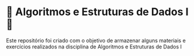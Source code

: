 # 🚀 Algoritmos e Estruturas de Dados I 🚀
Este repositório foi criado com o objetivo de armazenar alguns materiais e exercícios realizados na disciplina de Algoritmos e Estruturas de Dados I
